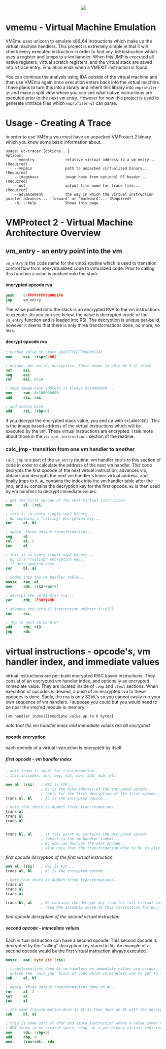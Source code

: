 <div align="center">
    <div>
        <img src="https://githacks.org/uploads/-/system/project/avatar/374/icon-5.png"/>
    </div>
</div>

# vmemu - Virtual Machine Emulation

VMEmu uses unicorn to emulate x86_64 instructions which make up the virtual machine handlers. This project is extremely simple in that it will check every executed instruction in order to find any `JMP` instruction which uses a register and jumps to a vm handler. When this JMP is executed all native registers, virtual scratch registers, and the virtual stack are saved into a trace entry. Emulation ends when a VMEXIT instruction is found. 

You can continue the analysis using IDA outside of the virtual machine and then use VMEmu again once execution enters back into the virtual machine. I have plans to turn this into a library and inherit this library into `vmprofiler-qt` and make a split view where you can see what native instructions are executed prior to the next vm entry. However for now this project is used to generate vmtrace files which `vmprofiler-qt` can parse.

# Usage - Creating A Trace

In order to use VMEmu you must have an unpacked VMProtect 2 binary which you know some basic information about. 

```
Usage: uc-tracer [options...]
Options:
    --vmentry              relative virtual address to a vm entry... (Required)
    --vmpbin               path to unpacked virtualized binary... (Required)
    --imagebase            image base from optional PE header... (Required)
    --out                  output file name for trace file... (Required)
    --advancement          the way in which the virtual instruction pointer advances... 'forward' or 'backward'... (Required)
    -h, --help             Shows this page
```

# VMProtect 2 - Virtual Machine Architecture Overview

## vm_entry - an entry point into the vm

`vm_entry` is the code name for the vmp2 routine which is used to transition control flow from non-virtualized code to virtualized code. Prior to calling this function a value is pushed onto the stack.

#### encrypted opcode rva

```nasm
push    0xFFFFFFFF890001FA
jmp     vm_entry
```

The value pushed onto the stack is an encrypted RVA to the vm instructions to execute. As you can see below, the value is decrypted inside of the `vm_entry` function and is loaded into RSI. The decryption is unique per-build, however it seems that there is only three transformations done, no more, no less.

#### decrypt opcode rva

```nasm
; pushed value on stack (0xFFFFFFFF890001FA)
mov     esi, [rsp+0xA0]

; unique, per-build, decryption. there seems to obly be 3 of these.
not     esi
neg     esi
ror     esi, 0x1A

; vmp2 image base address is always 0x14000000... 
mov     rax, 0x100000000 
add     rsi, rax

; add module base
add     rsi, [rbp+0]
```

If you decrypt the encrypted stack value, you end up with `0x140007EE2`. This is the image based address of the virtual instructions which will be executed by the vm. These virtual instructions are encrypted. I talk more about those in the `virtual instructions` section of the readme.

### calc_jmp - transition from one vm handler to another

`calc_jmp` is a part of the `vm_entry` routine. vm handler jmp's to this section of code in order to calculate the address of the next vm handler. This code decrypts the first opcode of the next virtual instruction, advances vip, obtains and decrypts the next vm handler's linear virtual address, and finally jmps to it. `AL` contains the index into the vm handler table after the jmp, and `BL` contains the decryption key for the first opcode. `BL` is then used by vm handlers to decrypt immediate values.

```nasm
; get the first opcode of the next virtual instruction
mov     al, [rsi]

; this is in every single vmp2 binary... 
; BL contains a "rolling" encryption key... 
xor     al, bl

; again, three unique transformations...
neg     al
rol     al, 5
inc     al

; this is in every single vmp2 binary...
; BL is a "rolling" encryption key...
; it gets updated here...
xor     bl, al

; index into the vm handler table...
movzx   rax, al
mov     rdx, [r12+rax*8]

; decrypt the vm handler rva...
xor     rdx, 7F3D2149h

; advance the virtual instruction pointer (++VIP)
inc     rsi

; jmp to next vm handler
add     rdx, r13
jmp     rdx
```

# virtual instructions - opcode's, vm handler index, and immediate values

virtual instructions are per-build encrypted RISC based instructions. They consist of an encrypted vm handler index, and optionally an encrypted immediate value. They are located inside of `.vmp` and `.text` sections. When execution of opcodes is desired, a push of an encrypted rva to these opcodes is done. Sadly, the rva is only 32bit's so you cannot easily run your own sequence of vm handlers. I suppose you could but you would need to be near the vmp'ed module in memory.

```
[vm handler index][immediate value up to 8 bytes]
```

*note that the vm handler index and immediate values are all encrypted*

#### opcode encryption

each opcode of a virtual instruction is encrypted by itself. 

##### first opcode - vm handler index

```nasm
; note trans is short for transformation...
; this includes: xor, neg, not, nor, add, sub, etc

mov al, [rsi]   ; RSI is VIP...
                ; BL is the byte address of the encrypted opcode...
                ; (only for the first decryption of the first opcode....)
trans al, bl    ; AL is the encrypted opcode...

; note that there is ALWAYS three transformations...
trans al
trans al
trans al


trans bl, al    ; at this point AL contains the decrypted opcode 
                ; (which is the vm handler index)...
                ; BL now can decrypt the next opcode...
                ; also note that the transformation done to BL is also done to AL...
```

*first opcode decryption of the first virtual instruction*


```nasm
mov al, [rsi]   ; RSI is VIP...
trans al, bl    ; AL is the encrypted opcode...

; note that there is ALWAYS three transformations...
trans al
trans al
trans al

trans bl, al    ; BL contains the decrypt key from the last virtual instruction... 
                ; read the assembly above at this instruction for BL...
```

*first opcode decryption of the second virtual instruction*

##### second opcode - immediate values

Each virtual instruction can have a second opcode. This second opcode is decrypted by the "rolling" decryption key stored in `BL`. An example of a second opcode would be the first virtual instruction always executed. 

```nasm
movzx   eax, byte ptr [rsi]

; transformations done by vm handlers on immediate values are unique... 
; unlike the `calc_jmp` block of code which vm handlers use to get to the next virtual instruction...
sub     al, bl

; again, three unique transformations done on AL...
ror     al, 2
not     al
inc     al

; the same transformation done al AL is then done on BL with the decrypted opcode...
sub     bl, al

; this is some sort of VPOP and store instruction where a value comes off the virtual stack and into a place in RDI
; RDI seems to be scratch space, heap, or a per-binary virtual register mapping, not sure yet.
mov     rdx, [rbp+0]
add     rbp, 8
mov     [rax+rdi], rdx
```